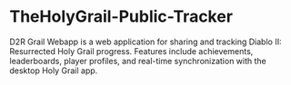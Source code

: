# TheHolyGrail-Public-Tracker
D2R Grail Webapp is a web application for sharing and tracking Diablo II: Resurrected Holy Grail progress. Features include achievements, leaderboards, player profiles, and real-time synchronization with the desktop Holy Grail app.
